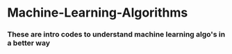 # Machine-Learning-Algorithms
### These are intro codes to understand machine learning algo's in a better way
